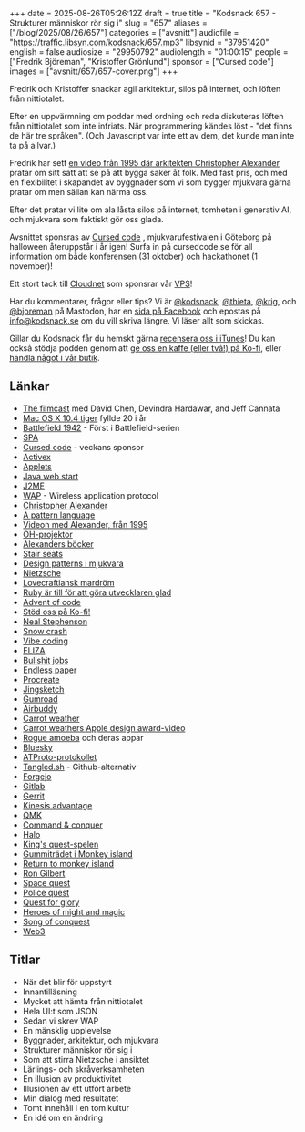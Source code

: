 +++
date = 2025-08-26T05:26:12Z
draft = true
title = "Kodsnack 657 - Strukturer människor rör sig i"
slug = "657"
aliases = ["/blog/2025/08/26/657"]
categories = ["avsnitt"]
audiofile = "https://traffic.libsyn.com/kodsnack/657.mp3"
libsynid = "37951420"
english = false
audiosize = "29950792"
audiolength = "01:00:15"
people = ["Fredrik Björeman", "Kristoffer Grönlund"]
sponsor = ["Cursed code"]
images = ["avsnitt/657/657-cover.png"]
+++

Fredrik och Kristoffer snackar agil arkitektur, silos på internet, och löften från nittiotalet.

Efter en uppvärmning om poddar med ordning och reda diskuteras löften från nittiotalet som inte infriats. När programmering kändes löst - "det finns de här tre språken". (Och Javascript var inte ett av dem, det kunde man inte ta på allvar.)

Fredrik har sett [en video från 1995 där arkitekten Christopher Alexander](https://www.youtube.com/watch?v=a8wPKso-J4A&list=WL&index=24) pratar om sitt sätt att se på att bygga saker åt folk. Med fast pris, och med en flexibilitet i skapandet av byggnader som vi som bygger mjukvara gärna pratar om men sällan kan närma oss.

Efter det pratar vi lite om ala låsta silos på internet, tomheten i generativ AI, och mjukvara som faktiskt gör oss glada.

Avsnittet sponsras av [Cursed code](https://www.cursedcode.se/) , mjukvarufestivalen i Göteborg på halloween återuppstår i år igen! Surfa in på cursedcode.se för all information om både konferensen (31 oktober) och hackathonet (1 november)!

Ett stort tack till [Cloudnet](https://www.cloudnet.se) som sponsrar vår [VPS](https://en.wikipedia.org/wiki/Virtual_private_server)!

Har du kommentarer, frågor eller tips? Vi är [@kodsnack](https://social.podsnack.se/@kodsnack), [@thieta](https://6510.nu/@thieta), [@krig](https://6510.nu/@krig), och [@bjoreman](https://toot.cafe/@bjoreman) på Mastodon, har en [sida på Facebook](https://www.facebook.com/) och epostas på [info@kodsnack.se](mailto:info@kodsnack.se) om du vill skriva längre. Vi läser allt som skickas.

Gillar du Kodsnack får du hemskt gärna [recensera oss i iTunes](https://itunes.apple.com/se/podcast/kodsnack/id561631498?l=en)! Du kan också stödja podden genom att <a href="https://ko-fi.com/kodsnack" rel="payment">ge oss en kaffe (eller två!) på Ko-fi</a>, eller [handla något i vår butik](https://shop.spreadshirt.se/kodsnack/).

## Länkar
* [The filmcast](https://audioboom.com/channels/4997224-the-filmcast) med David Chen, Devindra Hardawar, and Jeff Cannata
* [Mac OS X 10.4 tiger](https://arstechnica.com/gadgets/2005/04/macosx-10-4/) fyllde 20 i år
* [Battlefield 1942](https://en.wikipedia.org/wiki/Battlefield_1942) - Först i Battlefield-serien
* [SPA](https://en.wikipedia.org/wiki/Single-page_application)
* [Cursed code](https://www.cursedcode.se/) - veckans sponsor
* [Activex](https://en.wikipedia.org/wiki/ActiveX)
* [Applets](https://en.wikipedia.org/w/index.php?search=Java+applet&title=Special%3ASearch&profile=advanced&fulltext=1&ns0=1)
* [Java web start](https://en.wikipedia.org/wiki/Java_Web_Start)
* [J2ME](https://en.wikipedia.org/wiki/Java_Platform,_Micro_Edition)
* [WAP](https://en.wikipedia.org/wiki/Wireless_Application_Protocol) - Wireless application protocol
* [Christopher Alexander](https://en.wikipedia.org/wiki/Christopher_Alexander)
* [A pattern language](https://en.wikipedia.org/wiki/A_Pattern_Language)
* [Videon med Alexander, från 1995](https://www.youtube.com/watch?v=a8wPKso-J4A&list=WL&index=24)
* [OH-projektor](https://en.wikipedia.org/wiki/Overhead_projector)
* [Alexanders böcker](https://en.wikipedia.org/wiki/Christopher_Alexander#Author)
* [Stair seats](https://patternlanguage.cc/Patterns/Stair-Seats-%28125%29)
* [Design patterns i mjukvara](https://en.wikipedia.org/wiki/Software_design_pattern)
* [Nietzsche](https://en.wikipedia.org/wiki/Friedrich_Nietzsche)
* [Lovecraftiansk mardröm](https://www.google.com/search?client=safari&sca_esv=9af576ba51133c82&rls=en&sxsrf=AE3TifObjeX3i38VwPaPpJtc20AUQa8mZQ:1756101189239&udm=2&fbs=AIIjpHw2KGh6wpocn18KLjPMw8n5hbs_MEok0im-cglyXMxaEamcXOHBK95QQlnPBUo532Mb38VEvyhakqGSYTc2YL17OZY6ymNRpY-E03FmBwubw_KUnHjRNaxBooo_zsRiOktJA_Q_xpiaPd1Cc84s6c5yOB0gKpV8dUc2DDZFDW9qCTFc3uKWwAI88N2vUD-EIulkdCCT&q=lovecraftian+nightmare&sa=X&ved=2ahUKEwiQ6MvcoqWPAxUnHxAIHRG0PBUQtKgLegQIEhAB&biw=1268&bih=928&dpr=2)
* [Ruby är till för att göra utvecklaren glad](https://en.wikipedia.org/wiki/Ruby_%28programming_language%29#Semantics_and_philosophy)
* [Advent of code](https://adventofcode.com/)
* [Stöd oss på Ko-fi!](https://ko-fi.com/kodsnack)
* [Neal Stephenson](https://en.wikipedia.org/wiki/Neal_Stephenson)
* [Snow crash](https://en.wikipedia.org/wiki/Snow_Crash)
* [Vibe coding](https://en.wikipedia.org/wiki/Vibe_coding)
* [ELIZA](https://en.wikipedia.org/wiki/ELIZA)
* [Bullshit jobs](https://en.wikipedia.org/wiki/Bullshit_Jobs)
* [Endless paper](https://www.endlesspaper.app/)
* [Procreate](https://procreate.com/)
* [Jingsketch](https://jingsketch.gumroad.com/)
* [Gumroad](https://gumroad.com/)
* [Airbuddy](https://v2.airbuddy.app/)
* [Carrot weather](https://www.meetcarrot.com/weather/)
* [Carrot weathers Apple design award-video](https://www.youtube.com/watch?v=v9bVA94se1o)
* [Rogue amoeba](https://rogueamoeba.com/) och deras appar
* [Bluesky](https://en.wikipedia.org/wiki/Bluesky)
* [ATProto-protokollet](https://en.wikipedia.org/wiki/AT_Protocol)
* [Tangled.sh](https://tangled.sh/) - Github-alternativ
* [Forgejo](https://en.wikipedia.org/wiki/Gitea#Forgejo_fork)
* [Gitlab](https://en.wikipedia.org/wiki/GitLab)
* [Gerrit](https://en.wikipedia.org/wiki/Gerrit_%28software%29)
* [Kinesis advantage](https://en.wikipedia.org/wiki/Kinesis_%28keyboard%29#Contoured_/_Advantage)
* [QMK](https://qmk.fm/)
* [Command & conquer](https://en.wikipedia.org/wiki/Command_%26_Conquer_%281995_video_game%29)
* [Halo](https://en.wikipedia.org/wiki/Halo:_Combat_Evolved)
* [King's quest-spelen](https://en.wikipedia.org/wiki/King%27s_Quest)
* [Gummiträdet i Monkey island](https://www.youtube.com/watch?v=3PDGq9NVsmI)
* [Return to monkey island](https://returntomonkeyisland.com/)
* [Ron Gilbert](https://www.grumpygamer.com/)
* [Space quest](https://en.wikipedia.org/wiki/Space_Quest)
* [Police quest](https://en.wikipedia.org/wiki/Police_Quest)
* [Quest for glory](https://en.wikipedia.org/wiki/Quest_for_Glory)
* [Heroes of might and magic](https://en.wikipedia.org/wiki/Heroes_of_Might_and_Magic)
* [Song of conquest](https://www.songsofconquest.com/)
* [Web3](https://en.wikipedia.org/wiki/Web3)

## Titlar
* När det blir för uppstyrt
* Innantilläsning
* Mycket att hämta från nittiotalet
* Hela UI:t som JSON
* Sedan vi skrev WAP
* En mänsklig upplevelse
* Byggnader, arkitektur, och mjukvara
* Strukturer människor rör sig i
* Som att stirra Nietzsche i ansiktet
* Lärlings- och skråverksamheten
* En illusion av produktivitet
* Illusionen av ett utfört arbete
* Min dialog med resultatet
* Tomt innehåll i en tom kultur
* En idé om en ändring